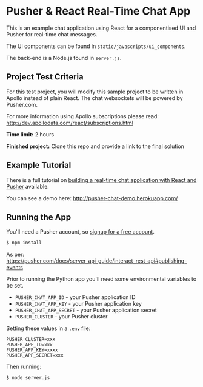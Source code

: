 # Pusher & React Real-Time Chat App

This is an example chat application using React for a componentised UI and Pusher for real-time chat messages.

The UI components can be found in `static/javascripts/ui_components`.

The back-end is a Node.js found in `server.js`.

## Project Test Criteria

For this test project, you will modify this sample project to be written in Apollo instead of plain React. The chat websockets will be powered by Pusher.com.

For more information using Apollo subscriptions please read:
http://dev.apollodata.com/react/subscriptions.html

**Time limit:**
2 hours

**Finished project:**
Clone this repo and provide a link to the final solution

## Example Tutorial

There is a full tutorial on [building a real-time chat application with React and Pusher](https://blog.pusher.com/making-reactjs-realtime-with-websockets/) available.

You can see a demo here: http://pusher-chat-demo.herokuapp.com/

## Running the App

You'll need a Pusher account, so [signup for a free account](https://pusher.com/signup).

```bash
$ npm install
```

As per: https://pusher.com/docs/server_api_guide/interact_rest_api#publishing-events

Prior to running the Python app you'll need some environmental variables to be set.

* `PUSHER_CHAT_APP_ID` - your Pusher application ID
* `PUSHER_CHAT_APP_KEY` - your Pusher application key
* `PUSHER_CHAT_APP_SECRET` - your Pusher application secret
* `PUSHER_CLUSTER` - your Pusher cluster


Setting these values in a `.env` file:

```
PUSHER_CLUSTER=xxx
PUSHER_APP_ID=xxx
PUSHER_APP_KEY=xxxx
PUSHER_APP_SECRET=xxx
```

Then running:

```bash
$ node server.js
```
